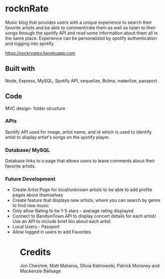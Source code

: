 # rocknRate

Music blog that provides users with a unique experience to search their favorite artists and be able to comment/rate them as well as listen to their songs through the spotify API and read some information about them all in the same place. Experience can be personalized by spotify authentication and logging into spotify.

https://rocknrates.herokuapp.com


## Built with

Node, Express, MySQL, Spotify API, sequelize, Bulma, materlize, passport


<!-- ## Features -->

## Code

MVC design- folder structure




### APIs

Spotify API used for image, artist name, and id which is used to identify artist to display artist's songs on the spotify player. 

### Database/ MySQL


Database links to a page that allows users to leave comments about their favorite artists.

### Future Development
<ul>
<li>Create Artist Page for local/unknown artists to be able to add profile pages about themselves</li>
<li>Create feature that displays new artists, where you can search by genre to find new music</li>
<li>Only allow Rating to be 1-5 stars - average rating displayed</li>
<li>Connect to BandsinTown API to display concert details for each artist/ Use an API to include brief bio about each artist</li>
<li>Local Users - Passport</li>
<li>Allow logged in users to add Favorites</li>
<ul>

# Credits

Jon Cheshire, Matt Maliaros, Olivia Kalinowski, Patrick Moroney and Mackenzie Balisage